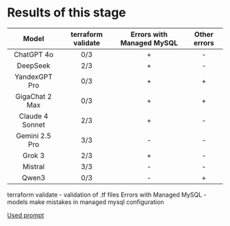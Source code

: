 # Results of this stage

| Model   | terraform validate   | Errors with Managed MySQL   | Other errors   |
|:-------:|:--------------------:|:----------------:|:---------------:|
| ChatGPT 4o | 0/3 | + | - |
| DeepSeek | 2/3 | + | - |
| YandexGPT Pro | 0/3 | + | + |
| GigaChat 2 Max | 0/3 | + | + |
| Claude 4 Sonnet | 2/3 | + | - |
| Gemini 2.5 Pro | 3/3 | - | - |
| Grok 3 | 2/3 | + | - |
| Mistral | 3/3 | - | - |
| Qwen3 | 0/3 | - | + |

terraform validate - validation of .tf files
Errors with Managed MySQL - models make mistakes in managed mysql configuration

[Used prompt](./prompt.txt)
